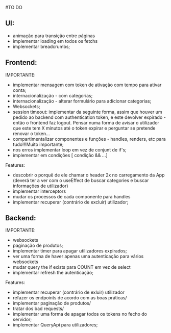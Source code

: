 #TO DO
## UI:
- animação para transição entre páginas
- implementar loading em todos os fetchs
- implementar breadcrumbs;

## Frontend:
IMPORTANTE:
- implementar mensagem com token de ativação com tempo para ativar conta;
- internacionalização - com categorias;
- internacionalização - alterar formulário para adicionar categorias;
- Websockets;
- session timeout: implementar da seguinte forma, assim que houver um pedido ao backend com authentication token, e este devolver expirado - então o frontend faz logout. Pensar numa forma de avisar o utilizador que este tem X minutos até o token expirar e perguntar se pretende renovar o token...
- compartimentalizar componentes e funções - handles, renders, etc para tudo!!!Muito importante;
- nos erros implementar loop em vez de conjunt de if's;
- implementar em condições [ condição && ...]


Features:
- descobrir o porquê de ele chamar o header 2x no carregamento da App (deverá ter a ver com o useEffect de buscar categories e buscar informações de utilizador)
- implementar interceptors
- mudar os processos de cada componente para handles
- implementar recuperar (contrário de excluir) utilizador;


## Backend:
IMPORTANTE:
- websockets
- paginação de produtos;
- implementar timer para apagar utilizadores expirados;
- ver uma forma de haver apenas uma autenticação para vários websockets
- mudar query the if exists para COUNT em vez de select
- implementar refresh the autenticação;

Features:
- implementar recuperar (contrário de exluir) utilizador
- refazer os endpoints de acordo com as boas práticas/
- implementar paginação de produtos/
- tratar dos bad requests/
- implementar uma forma de apagar todos os tokens no fecho do servidor;
- implementar QueryApi para utilizadores;